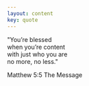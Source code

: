 ```yaml
---
layout: content
key: quote
---
```


<p class="h1 alt-title quote-lg">

"You’re blessed <br>
when you’re content <br>
with just who you are <br>
no more, no less."
</p>

<p>
Matthew 5:5 The Message
</p>